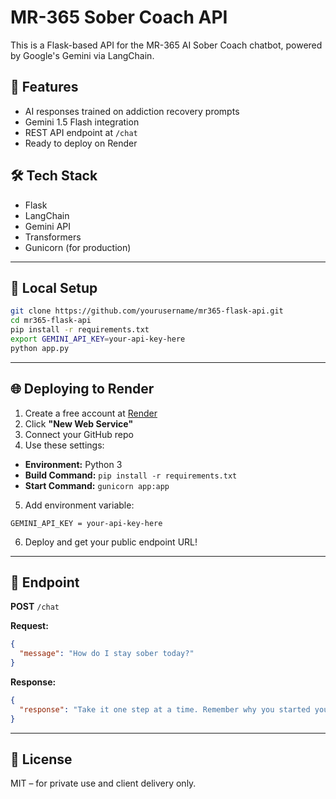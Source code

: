 
# MR-365 Sober Coach API

This is a Flask-based API for the MR-365 AI Sober Coach chatbot, powered by Google's Gemini via LangChain.

## 🚀 Features

- AI responses trained on addiction recovery prompts
- Gemini 1.5 Flash integration
- REST API endpoint at `/chat`
- Ready to deploy on Render

## 🛠 Tech Stack

- Flask
- LangChain
- Gemini API
- Transformers
- Gunicorn (for production)

---

## 🔧 Local Setup

```bash
git clone https://github.com/yourusername/mr365-flask-api.git
cd mr365-flask-api
pip install -r requirements.txt
export GEMINI_API_KEY=your-api-key-here
python app.py
```

---

## 🌐 Deploying to Render

1. Create a free account at [Render](https://render.com)
2. Click **"New Web Service"**
3. Connect your GitHub repo
4. Use these settings:

- **Environment:** Python 3
- **Build Command:** `pip install -r requirements.txt`
- **Start Command:** `gunicorn app:app`

5. Add environment variable:
```
GEMINI_API_KEY = your-api-key-here
```

6. Deploy and get your public endpoint URL!

---

## 🧠 Endpoint

**POST** `/chat`

**Request:**
```json
{
  "message": "How do I stay sober today?"
}
```

**Response:**
```json
{
  "response": "Take it one step at a time. Remember why you started your journey."
}
```

---

## 📄 License

MIT – for private use and client delivery only.
